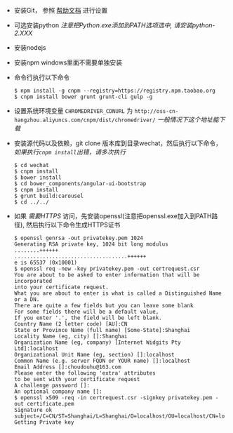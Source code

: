 + 安装Git， 参照 [帮助文档](http://code.fdjf.net/git/wenqiang/help/wiki/%E5%A6%82%E4%BD%95%E9%85%8D%E7%BD%AEWindows%E6%9C%AC%E5%9C%B0git%E7%9A%84ssh%E7%8E%AF%E5%A2%83) 进行设置

+ 可选安装python *注意把Python.exe添加到PATH选项选中, 请安装python-2.XXX*

+ 安装nodejs

+ 安装npm windows里面不需要单独安装

+ 命令行执行以下命令

    ```
    $ npm install -g cnpm --registry=https://registry.npm.taobao.org
    $ cnpm install bower grunt grunt-cli gulp -g
    ```

+ 设置系统环境变量 `CHROMEDRIVER_CDNURL` 为 `http://oss-cn-hangzhou.aliyuncs.com/cnpm/dist/chromedriver/`  *一般情况下这个地址能下载*

+ 安装源代码以及依赖，git clone 版本库到目录wechat，然后执行以下命令， *如果执行`cnpm install`出错，请多次执行*

    ```
    $ cd wechat
    $ cnpm install
    $ bower install
    $ cd bower_components/angular-ui-bootstrap
    $ cnpm install
    $ grunt build:carousel
    $ cd ../../
    ```

+ 如果 *需要HTTPS* 访问，先安装openssl(注意把openssl.exe加入到PATH路径), 然后执行以下命令生成HTTPS证书

    ```
    $ openssl genrsa -out privatekey.pem 1024
    Generating RSA private key, 1024 bit long modulus
    ........++++++
    ....................................++++++
    e is 65537 (0x10001)
    $ openssl req -new -key privatekey.pem -out certrequest.csr
    You are about to be asked to enter information that will be incorporated
    into your certificate request.
    What you are about to enter is what is called a Distinguished Name or a DN.
    There are quite a few fields but you can leave some blank
    For some fields there will be a default value,
    If you enter '.', the field will be left blank.
    Country Name (2 letter code) [AU]:CN
    State or Province Name (full name) [Some-State]:Shanghai
    Locality Name (eg, city) []:Shanghai
    Organization Name (eg, company) [Internet Widgits Pty Ltd]:localhost
    Organizational Unit Name (eg, section) []:localhost
    Common Name (e.g. server FQDN or YOUR name) []:localhost
    Email Address []:choudouhu@163.com
    Please enter the following 'extra' attributes
    to be sent with your certificate request
    A challenge password []:
    An optional company name []:
    $ openssl x509 -req -in certrequest.csr -signkey privatekey.pem -out certificate.pem
    Signature ok
    subject=/C=CN/ST=Shanghai/L=Shanghai/O=localhost/OU=localhost/CN=localhost/emailAddress=choudouhu@163.com
    Getting Private key
    ```